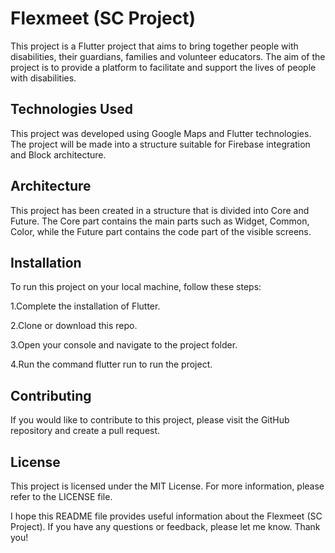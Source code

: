 # Flexmeet (SC Project)

This project is a Flutter project that aims to bring together people with disabilities,
their guardians, families and volunteer educators. The aim of the project is to provide
a platform to facilitate and support the lives of people with disabilities.


## Technologies Used

This project was developed using Google Maps and Flutter technologies.
The project will be made into a structure suitable for Firebase integration and Block architecture.


## Architecture

This project has been created in a structure that is divided into Core and Future.
The Core part contains the main parts such as Widget, Common, Color, while the Future part
contains the code part of the visible screens.


## Installation
To run this project on your local machine, follow these steps:

1.Complete the installation of Flutter.

2.Clone or download this repo.

3.Open your console and navigate to the project folder.

4.Run the command flutter run to run the project.


## Contributing

If you would like to contribute to this project, please visit the GitHub
repository and create a pull request.


## License

This project is licensed under the MIT License. For more information, 
please refer to the LICENSE file.

I hope this README file provides useful information about the Flexmeet (SC Project).
If you have any questions or feedback, please let me know. Thank you! 
